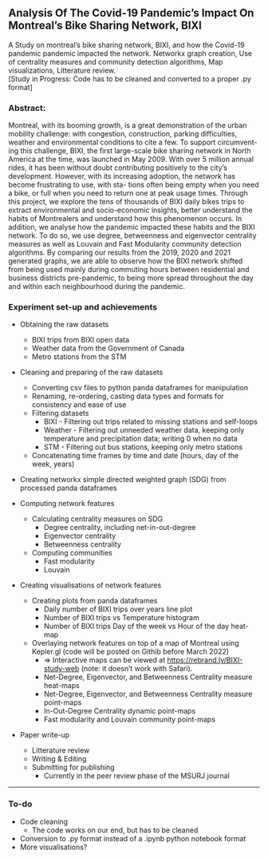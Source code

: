 ## Analysis Of The Covid-19 Pandemic’s Impact On Montreal’s Bike Sharing Network, BIXI
A Study on montreal’s bike sharing network, BIXI, and how the Covid-19 pandemic pandemic impacted the network.
Networkx graph creation, Use of centrality measures and community detection algorithms, Map visualizations, Litterature review.
<br> [Study in Progress: Code has to be cleaned and converted to a proper .py format]

### Abstract:

Montreal, with its booming growth, is a great demonstration of the urban mobility challenge: with congestion, construction, parking difficulties, weather and environmental conditions to cite a few. To support circumvent- ing this challenge, BIXI, the first large-scale bike sharing network in North America at the time, was launched in May 2009. With over 5 million annual rides, it has been without doubt contributing positively to the city’s development. However, with its increasing adoption, the network has become frustrating to use, with sta- tions often being empty when you need a bike, or full when you need to return one at peak usage times. Through this project, we explore the tens of thousands of BIXI daily bikes trips to extract environmental and socio-economic insights, better understand the habits of Montrealers and understand how this phenomenon occurs. In addition, we analyse how the pandemic impacted these habits and the BIXI network. To do so, we use degree, betweenness and eigenvector centrality measures as well as Louvain and Fast Modularity community detection algorithms. By comparing our results from the 2019, 2020 and 2021 generated graphs, we are able to observe how the BIXI network shifted from being used mainly during commuting hours between residential and business districts pre-pandemic, to being more spread throughout the day and within each neighbourhood during the pandemic.


### Experiment set-up and achievements
- Obtaining the raw datasets
  - BIXI trips from BIXI open data
  - Weather data from the Government of Canada
  - Metro stations from the STM

- Cleaning and preparing of the raw datasets
  - Converting csv files to python panda dataframes for manipulation
  - Renaming, re-ordering, casting data types and formats for consistency and ease of use
  - Filtering datasets
    - BIXI - Filtering out trips related to missing stations and self-loops
    - Weather - Filtering out unneeded weather data, keeping only temperature and precipitation data; writing 0 when no data
    - STM - Filtering out bus stations, keeping only metro stations
  - Concatenating time frames by time and date (hours, day of the week, years)


- Creating networkx simple directed weighted graph (SDG) from processed panda dataframes


- Computing network features
  - Calculating centrality measures on SDG
    - Degree centrality, including net-in-out-degree
    - Eigenvector centrality
    - Betweenness centrality
  - Computing communities
    - Fast modularity
    - Louvain


- Creating visualisations of network features
  - Creating plots from panda dataframes
    - Daily number of BIXI trips over years line plot
    - Number of BIXI trips vs Temperature histogram
    - Number of BIXI trips Day of the week vs Hour of the day heat-map
  - Overlaying network features on top of a map of Montreal using Kepler.gl (code will be posted on Githib before March 2022)
    - => Interactive maps can be viewed at https://rebrand.ly/BIXI-study-web (note: it doesn’t work with Safari). 
    - Net-Degree, Eigenvector, and Betweenness Centrality measure heat-maps
    - Net-Degree, Eigenvector, and Betweenness Centrality measure point-maps
    - In-Out-Degree Centrality dynamic point-maps
    - Fast modularity and Louvain community point-maps

- Paper write-up
  - Litterature review
  - Writing & Editing
  - Submitting for publishing
    - Currently in the peer review phase of the MSURJ journal

---
### To-do
- Code cleaning
  - The code works on our end, but has to be cleaned
- Conversion to .py format instead of a .ipynb python notebook format
- More visualisations?
